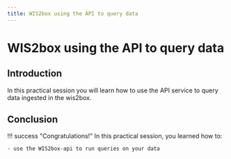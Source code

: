 ```yaml
---
title: WIS2box using the API to query data
---
```


#  WIS2box using the API to query data

## Introduction

In this practical session you will learn how to use the API service to query data ingested in the wis2box.

## Conclusion

!!! success "Congratulations!"
    In this practical session, you learned how to:

    - use the WIS2box-api to run queries on your data